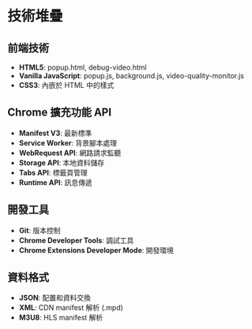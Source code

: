 # 技術堆疊

## 前端技術
- **HTML5**: popup.html, debug-video.html
- **Vanilla JavaScript**: popup.js, background.js, video-quality-monitor.js
- **CSS3**: 內嵌於 HTML 中的樣式

## Chrome 擴充功能 API
- **Manifest V3**: 最新標準
- **Service Worker**: 背景腳本處理
- **WebRequest API**: 網路請求監聽
- **Storage API**: 本地資料儲存
- **Tabs API**: 標籤頁管理
- **Runtime API**: 訊息傳遞

## 開發工具
- **Git**: 版本控制
- **Chrome Developer Tools**: 調試工具
- **Chrome Extensions Developer Mode**: 開發環境

## 資料格式
- **JSON**: 配置和資料交換
- **XML**: CDN manifest 解析 (.mpd)
- **M3U8**: HLS manifest 解析
